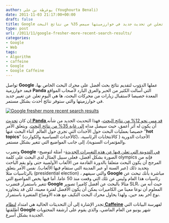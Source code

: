 ```yaml
---
author: يوغرطة بن علي (Youghourta Benali)
date: 2011-11-03 21:17:00+00:00
draft: false
title: Google تعلن عن تحديث جديد في خوارزميتها سيمس 35% من نتائج البحث
type: post
url: /2011/11/google-fresher-more-recent-search-results/
categories:
- Google
- Web
tags:
- Algorithm
- caffeine
- Google
- Google Caffeine
---
```


تواصل **Google** عملها الدؤوب لتقديم نتائج بحث أفضل على محرك البحث الخاص بها، فبعد خوارزمية **Panda** التي أسالت الكثير من الحبر والعرق البارد لأصحاب المواقع المعدة خصيصا لاستقبال زيارات من محركات البحث، ها هي اليوم تعلن عن تغيير جديد في خوارزميتها والتي ستوفر نتائج أحدث بشكل مستمر.




[![Google fresher more recent search results](http://www.it-scoop.com/wp-content/uploads/2011/11/google-speed.jpg)
](http://www.it-scoop.com/wp-content/uploads/2011/11/google-speed.jpg)




إن كان [تحديث **Panda** قد مس نحو 12% من نتائج البحث](../2011/08/google-panda/)، فهذا التحديث الجديد من شأنه أن يكون له أثر أعمق، حيث سيصل مداه [إلى غاية 35% من نتائج البحث](http://googleblog.blogspot.com/2011/11/giving-you-fresher-more-recent-search.html). ويتعلق الأمر خصيصا بعمليات البحث حول الأحداث التي تجري حول العالم  أثناء البحث عنها "**hot topics**" (كالأحداث السياسية والكوارث)، الأحداث الدورية ( كالانتخابات الرئاسية، والمؤتمرات السنوية)، إلى جانب المواضيع التي تتغير بشكل مستمر.




وتضرب **Google** -[في التدوينة التي تعلن فيها عن هذه التغييرات الجديدة](http://insidesearch.blogspot.com/2011/11/giving-you-fresher-more-recent-search.html?utm_source=feedburner&utm_medium=feed&utm_campaign=Feed%3A+InsideSearch+%28Inside+Search%29)- أمثلة لتوضيح الصورة بشكل أفضل، فعلى سبيل المثال لدى البحث على كلمة olympics فإنه من المرجح أن يكون البحث متعلقا بالدورة القادمة من الألعاب الأولمبية حتى ولو يقم الباحث بتحديد ذلك (عبر السنة أو عبر المدينة التي ستقام فيها الألعاب). نفس الأمر يتعلق بالرئاسيات مثلا (presidential election) ، والتي سيفهم **Google** مباشرة بأنك تبحث عن رئاسيات هذا العام وليس عن تلك التي وقعت منذ 50 عاما. أما فيها يخص المواضيع التي تتغير باستمرار فتضرب **Google** مثالا بالبحث عن أفضل كاميرا تصوير SLR، حيث أنه من المعلوم أن نوعا معينا من الكاميرات يمكن أن يكون الأفضل لفترة معينة، لكن قد يتجاوزه نوع آخر بعد حين، ولهذا يحاول محرك البحث التكيف مع هذه الأوضاع المتغيرة باستمرار.




تجدر الإشارة إلى أن التحديثات الحالية هي امتداد [لنظام **Caffeine**](../2010/06/google-new-search-index-caffeine/) لفهرسة البيانات التي أطلقتها **Google** شهر يونيو من العام الماضي، والذي يقوم على أرشفة المحتويات الجديدة بشكل أسرع.
